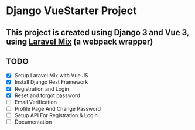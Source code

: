 # Django VueStarter Project

## This project is created using Django 3 and Vue 3, using [Laravel Mix](https://laravel-mix.com/) (a webpack wrapper)

## TODO

- [x] Setup Laravel Mix with Vue JS
- [x] Install Django Rest Framework
- [x] Registration and Login
- [x] Reset and forgot password
- [ ] Email Verification
- [ ] Profile Page And Change Password
- [ ] Setup API For Registration & Login
- [ ] Documentation